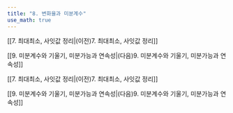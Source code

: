 ```yaml
---
title: "8. 변화율과 미분계수"
use_math: true
---
```

[[7. 최대최소, 사잇값 정리|(이전)7. 최대최소, 사잇값 정리]]

[[9. 미분계수와 기울기, 미분가능과 연속성|(다음)9. 미분계수와 기울기, 미분가능과 연속성]]






[[7. 최대최소, 사잇값 정리|(이전)7. 최대최소, 사잇값 정리]]

[[9. 미분계수와 기울기, 미분가능과 연속성|(다음)9. 미분계수와 기울기, 미분가능과 연속성]]